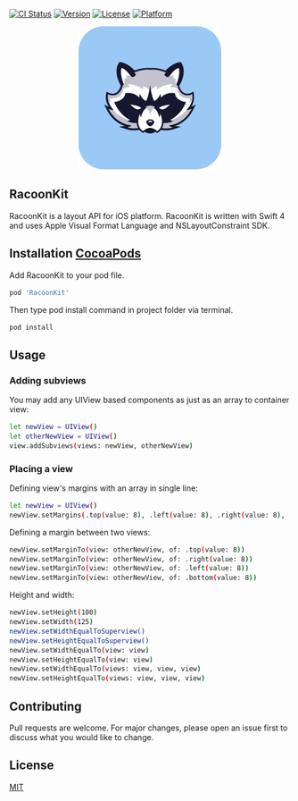 [![CI Status](https://img.shields.io/travis/behrank/RacoonKit.svg?style=flat)](https://travis-ci.org/behrank/RacoonKit)
[![Version](https://img.shields.io/cocoapods/v/RacoonKit.svg?style=flat)](https://cocoapods.org/pods/RacoonKit)
[![License](https://img.shields.io/cocoapods/l/RacoonKit.svg?style=flat)](https://cocoapods.org/pods/RacoonKit)
[![Platform](https://img.shields.io/cocoapods/p/RacoonKit.svg?style=flat)](https://cocoapods.org/pods/RacoonKit)

<p align="center">
<img src="https://github.com/behrank/RacoonKit/blob/master/Example/RacoonKit/Images.xcassets/logorounded.imageset/logorounded.png" width="256" />
</p>

## RacoonKit

RacoonKit is a layout API for iOS platform. RacoonKit is written with Swift 4 and uses Apple Visual Format Language and NSLayoutConstraint SDK.

## Installation [CocoaPods](https://cocoapods.com)

Add RacoonKit to your pod file.

```bash
pod 'RacoonKit'
```
Then type pod install command in project folder via terminal.

```bash
pod install
```

## Usage

### Adding subviews

You may add any UIView based components as just as an array to container view:
```bash
let newView = UIView()
let otherNewView = UIView()
view.addSubviews(views: newView, otherNewView)
```
### Placing a view

Defining view's margins with an array in single line:
```bash
let newView = UIView()
newView.setMargins(.top(value: 8), .left(value: 8), .right(value: 8), .bottom(value: 8))
```

Defining a margin between two views:
```bash
newView.setMarginTo(view: otherNewView, of: .top(value: 8))
newView.setMarginTo(view: otherNewView, of: .right(value: 8))
newView.setMarginTo(view: otherNewView, of: .left(value: 8))
newView.setMarginTo(view: otherNewView, of: .bottom(value: 8))
```

Height and width:
```bash
newView.setHeight(100)
newView.setWidth(125)
newView.setWidthEqualToSuperview()
newView.setHeightEqualToSuperview()
newView.setWidthEqualTo(view: view)
newView.setHeightEqualTo(view: view)
newView.setWidthEqualTo(views: view, view, view)
newView.setHeightEqualTo(views: view, view, view)
```

## Contributing
Pull requests are welcome. For major changes, please open an issue first to discuss what you would like to change.

## License
[MIT](https://choosealicense.com/licenses/mit/)

